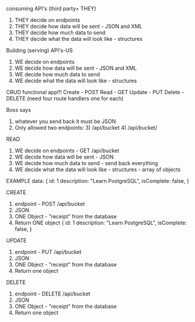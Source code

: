 consuming API's (third party= THEY)
1) THEY decide on endpoints 
2) THEY decide how data will be sent - JSON and XML 
3) THEY decide how much data to send 
4) THEY decide what the data will look like - structures

Building (serving) API's-US
1) WE decide on endpoints
2) WE decide how data will be sent - JSON and XML
3) WE decide how much data to send 
4) WE decide what the data will look like - structures

CRUD functional app!!!
Create - POST
Read - GET
Update - PUT
Delete - DELETE
(need four route handlers one for each)

Boss says 
1) whatever you send back it must be JSON
2) Only allowed two endpoints:
   3) /api/bucket
   4) /api/bucket/<id>

READ
1) WE decide on endpoints - GET /api/bucket
2) WE decide how data will be sent - JSON 
3) WE decide how much data to send - send back everything
4) WE decide what the data will look like - structures - array of objects

EXAMPLE data:
{
id: 1
description: "Learn PostgreSQL",
isComplete: false,
}

CREATE
1) endpoint - POST /api/bucket
2) JSON
3) ONE Object - "receipt" from the database
4) Return ONE object
   {
   id: 1
   description: "Learn PostgreSQL",
   isComplete: false,
   }

UPDATE
1) endpoint - PUT /api/bucket <id>
2) JSON
3) ONE Object - "receipt" from the database
4) Return one object

DELETE
1) endpoint - DELETE /api/bucket <id>
2) JSON
3) ONE Object - "receipt" from the database
4) Return one object